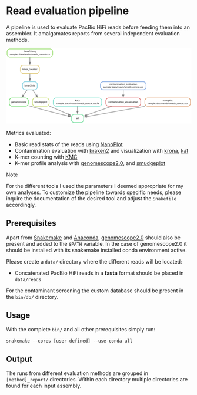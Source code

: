 # Read evaluation pipeline

A pipeline is used to evaluate PacBio HiFi reads before feeding them into an assembler. It amalgamates reports from several independent evaluation methods.

![alt text](https://github.com/fka21/genome_assembly_smk_pipelines/blob/main/read_qc/dag.svg)

Metrics evaluated:
* Basic read stats of the reads using [NanoPlot](https://github.com/wdecoster/NanoPlot)
* Contamination evaluation with [kraken2](https://github.com/DerrickWood/kraken2) and visualization with [krona](https://github.com/marbl/Krona), [kat](https://github.com/TGAC/KAT)
* K-mer counting with [KMC](https://github.com/refresh-bio/KMC)
* K-mer profile analysis with [genomescope2.0](https://github.com/tbenavi1/genomescope2.0), and [smudgeplot](https://github.com/KamilSJaron/smudgeplot)
  

> [!NOTE]  
> For the different tools I used the parameters I deemed appropriate for my own analyses. To customize the pipeline towards specific needs, please inquire the documentation of the desired tool and adjust the `Snakefile` accordingly.
## Prerequisites

Apart from [Snakemake](https://snakemake.readthedocs.io/en/stable/) and [Anaconda](https://docs.anaconda.com/miniconda/), [genomescope2.0](https://github.com/tbenavi1/genomescope2.0) should also be present and added to the `$PATH` variable. In the case of genomescope2.0 it should be installed with its snakemake installed conda environment active. 

Please create a `data/` directory where the different reads will be located:
* Concatenated PacBio HiFi reads in a **fasta** format should be placed in `data/reads`

For the contaminant screening the custom database should be present in the `bin/db/` directory. 

## Usage

With the complete `bin/` and all other prerequisites simply run:

```
snakemake --cores [user-defined] --use-conda all
```

## Output

The runs from different evaluation methods are grouped in `[method]_report/` directories. Within each directory multiple directories are found for each input assembly.
